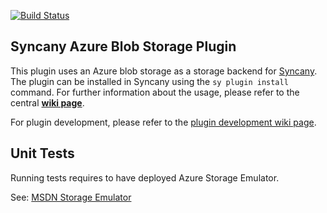 [![Build Status](https://travis-ci.org/brogowski/syncany-plugin-azureblobstorage.svg?branch=master)](https://travis-ci.org/brogowski/syncany-plugin-azureblobstorage)

Syncany Azure Blob Storage Plugin
-------------------
This plugin uses an Azure blob storage as a storage backend for [Syncany](http://www.syncany.org). The plugin can be installed in Syncany using the `sy plugin install` command. For further information about the usage, please refer to the central **[wiki page](https://github.com/binwiederhier/syncany/wiki)**.

For plugin development, please refer to the [plugin development wiki page](https://github.com/binwiederhier/syncany/wiki/Plugin-development).

Unit Tests
-------------------
Running tests requires to have deployed Azure Storage Emulator.

See: [MSDN Storage Emulator](https://azure.microsoft.com/en-us/documentation/articles/storage-use-emulator/)